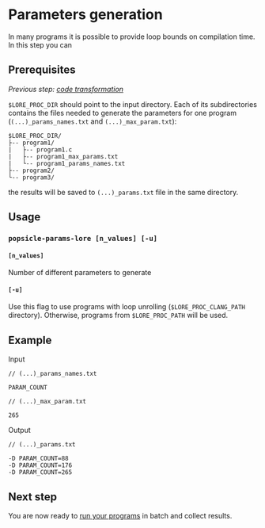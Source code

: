# Parameters generation

In many programs it is possible to provide loop bounds on compilation time. In this step you can 


## Prerequisites

_Previous step: [code transformation](02_code_transformation.md)_

`$LORE_PROC_DIR` should point to the input directory. Each of its subdirectories contains the files needed to generate the parameters for one program (`(...)_params_names.txt` and `(...)_max_param.txt`):

    $LORE_PROC_DIR/
    ├-- program1/  
    |   ├-- program1.c
    |   ├-- program1_max_params.txt
    |   └-- program1_params_names.txt
    ├-- program2/  
    └-- program3/

the results will be saved to `(...)_params.txt` file in the same directory.


## Usage

### `popsicle-params-lore [n_values] [-u]`

#### `[n_values]`

Number of different parameters to generate

#### `[-u]`

Use this flag to use programs with loop unrolling (`$LORE_PROC_CLANG_PATH` directory). Otherwise, programs from `$LORE_PROC_PATH` will be used.


## Example

Input

```
// (...)_params_names.txt

PARAM_COUNT
```

```
// (...)_max_param.txt

265
```

Output

    // (...)_params.txt
    
    -D PARAM_COUNT=88
    -D PARAM_COUNT=176
    -D PARAM_COUNT=265


## Next step

You are now ready to [run your programs](04_code_execution.md) in batch and collect results.